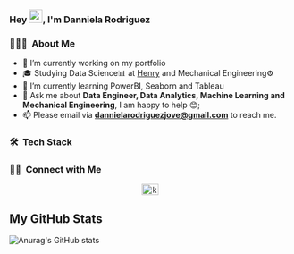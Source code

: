 ### Hey <img src = "https://github.com/TheDudeThatCode/TheDudeThatCode/blob/master/Assets/Hi.gif" width="24px">, I'm Danniela Rodriguez

<h3> 👨🏻‍💻 &nbsp;About Me </h3>

- 💼 I’m currently working on my portfolio
- 🎓 Studying Data Science📊 at [Henry](https://www.soyhenry.com/) and Mechanical Engineering⚙️
- 🌱 I’m currently learning PowerBI, Seaborn and Tableau
- 💬 Ask me about **Data Engineer, Data Analytics, Machine Learning and Mechanical Engineering**, I am happy to help 😊;
- 📫 Please email via **dannielarodriguezjove@gmail.com** to reach me.

<h3> 🛠 &nbsp;Tech Stack</h3>

<h3> 🤝🏻 &nbsp;Connect with Me </h3>

<p align="center">
<a href="https://www.linkedin.com/in/danniela-rodriguez-jove-/" target="blank"><img align="center" src="https://raw.githubusercontent.com/rahuldkjain/github-profile-readme-generator/master/src/images/icons/Social/linked-in-alt.svg" alt="khorne" height="20" width="30" /></a>
</p>

## My GitHub Stats
![Anurag's GitHub stats](https://github-readme-stats.vercel.app/api?username=DanniRodrJ&show_icons=true&theme=dracula)
